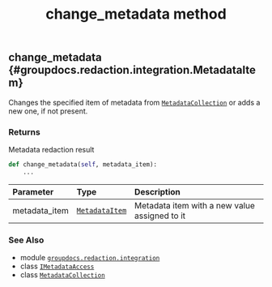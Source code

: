 ﻿---
title: change_metadata method
second_title: GroupDocs.Redaction for Python via .NET API References
description: 
type: docs
url: /python-net/groupdocs.redaction.integration/imetadataaccess/change_metadata/
is_root: false
weight: 20
---

## change_metadata {#groupdocs.redaction.integration.MetadataItem}

Changes the specified item of metadata from [`MetadataCollection`](/redaction/python-net/groupdocs.redaction.integration/metadatacollection) or adds a new one, if not present.


### Returns 


Metadata redaction result


```python
def change_metadata(self, metadata_item):
    ...
```


| Parameter | Type | Description |
| :- | :- | :- |
| metadata_item | [`MetadataItem`](/redaction/python-net/groupdocs.redaction.integration/metadataitem) | Metadata item with a new value assigned to it |



### See Also
* module [`groupdocs.redaction.integration`](../../)
* class [`IMetadataAccess`](/redaction/python-net/groupdocs.redaction.integration/imetadataaccess)
* class [`MetadataCollection`](/redaction/python-net/groupdocs.redaction.integration/metadatacollection)

